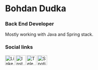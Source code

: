 # Bohdan Dudka

### Back End Developer

Mostly working with Java and Spring stack.

### Social links

[<img align="left" width="32" height="32" alt="LinkedIn logo" src="https://cdn0.iconfinder.com/data/icons/eon-social-media-contact-info-2/32/in_linkedin_portfolio_social_media-512.png" />](https://www.linkedin.com/in/dudka-bohdan/)

[<img align="left" width="32" height="32" alt="Instagram logo" src="https://cdn0.iconfinder.com/data/icons/eon-social-media-contact-info-2/32/ig_instagram_insta_photo-512.png" />](https://www.instagram.com/eyeless_dude/)

[<img align="left" width="32" height="32" alt="Telegram logo" src="https://cdn0.iconfinder.com/data/icons/eon-social-media-contact-info-2/32/telegram_social_media_network_chat-512.png" />](https://t.me/eyeless_dude)

[<img align="left" width="32" height="32" alt="Spotify logo" src="https://cdn0.iconfinder.com/data/icons/eon-social-media-contact-info-2/32/spotify_music_podcast_audio-512.png" />](https://open.spotify.com/user/bohdan_dudka)
